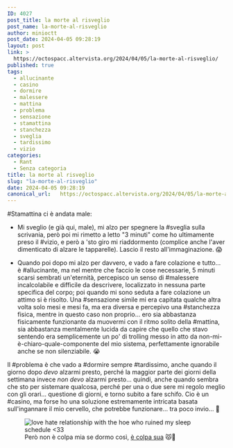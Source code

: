 ```yaml
---
ID: 4027
post_title: la morte al risveglio
post_name: la-morte-al-risveglio
author: minioctt
post_date: 2024-04-05 09:28:19
layout: post
link: >
  https://octospacc.altervista.org/2024/04/05/la-morte-al-risveglio/
published: true
tags:
  - allucinante
  - casino
  - dormire
  - malessere
  - mattina
  - problema
  - sensazione
  - stamattina
  - stanchezza
  - sveglia
  - tardissimo
  - vizio
categories:
  - Rant
  - Senza categoria
title: la morte al risveglio
slug: "la-morte-al-risveglio"
date: 2024-04-05 09:28:19
canonical_url:   https://octospacc.altervista.org/2024/04/05/la-morte-al-risveglio/
---
```

<!-- wp:paragraph -->
<p markdown="1">#Stamattina ci è andata male:</p>
<!-- /wp:paragraph -->

<!-- wp:list -->
<ul><!-- wp:list-item -->
<li>Mi sveglio (e già qui, male), mi alzo per spegnere la #sveglia sulla scrivania, però poi mi rimetto a letto "3 minuti" come ho ultimamente preso il #vizio, e però a 'sto giro mi riaddormento (complice anche l'aver dimenticato di alzare le tapparelle). Lascio il resto all'immaginazione. 😱</li>
<!-- /wp:list-item --></ul>
<!-- /wp:list -->

<!-- wp:list -->
<ul><!-- wp:list-item -->
<li>Quando poi dopo mi alzo per davvero, e vado a fare colazione e tutto... è #allucinante, ma nel mentre che faccio le cose necessarie, 5 minuti scarsi sembrati un'eternità, percepisco un senso di #malessere incalcolabile e difficile da descrivere, localizzato in nessuna parte specifica del corpo; poi quando mi sono seduta a fare colazione un attimo si è risolto. Una #sensazione simile mi era capitata qualche altra volta solo mesi e mesi fa, ma era diversa e percepivo una #stanchezza fisica, mentre in questo caso non proprio... ero sia abbastanza fisicamente funzionante da muovermi con il ritmo solito della #mattina, sia abbastanza mentalmente lucida da capire che quello che stavo sentendo era semplicemente un po' di trolling messo in atto da non-mi-è-chiaro-quale-componente del mio sistema, perfettamente ignorabile anche se non silenziabile. 😭</li>
<!-- /wp:list-item --></ul>
<!-- /wp:list -->

<!-- wp:paragraph -->
<p markdown="1">Il #problema è che vado a #dormire sempre #tardissimo, anche quando il giorno dopo <em>devo</em> alzarmi presto, perché la maggior parte dei giorni della settimana invece <em>non devo</em> alzarmi presto... quindi, anche quando sembra che sto per sistemare qualcosa, perché per una o due sere mi regolo meglio con gli orari... questione di giorni, e torno subito a fare schifo. Cio è un #casino, ma forse ho una soluzione estremamente intricata basata sull'ingannare il mio cervello, che potrebbe funzionare... tra poco invio... 🤖</p>
<!-- /wp:paragraph -->

<!-- wp:paragraph -->
<p markdown="1"></p>
<!-- /wp:paragraph -->

<!-- wp:image {"id":4034,"sizeSlug":"large","linkDestination":"none"} -->
<figure class="wp-block-image size-large"><img src="https://octospacc.github.io/microblog-mirror/assets/uploads/2024/04/i-go-asleep-at-1am-because-of-her😪4867184263749730724-320x469.jpg" alt="love hate relationship with the hoe who ruined my sleep schedule <33" class="wp-image-4034"/><figcaption class="wp-element-caption">Però non è colpa mia se dormo così, <a href="https://pin.it/7a04AxkR8">è colpa sua</a> 😾🔪</figcaption></figure>
<!-- /wp:image -->
